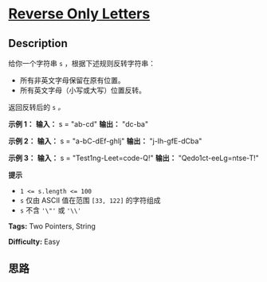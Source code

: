 # [Reverse Only Letters][title]

## Description

给你一个字符串 `s` ，根据下述规则反转字符串：

  * 所有非英文字母保留在原有位置。
  * 所有英文字母（小写或大写）位置反转。

返回反转后的 `s` _。_



**示例 1：**
            **输入：** s = "ab-cd"    **输出：** "dc-ba"    

**示例 2：**
            **输入：** s = "a-bC-dEf-ghIj"    **输出：** "j-Ih-gfE-dCba"    

**示例 3：**
            **输入：** s = "Test1ng-Leet=code-Q!"    **输出：** "Qedo1ct-eeLg=ntse-T!"    



**提示**

  * `1 <= s.length <= 100`
  * `s` 仅由 ASCII 值在范围 `[33, 122]` 的字符组成
  * `s` 不含 `'\"'` 或 `'\\'`


**Tags:** Two Pointers, String

**Difficulty:** Easy

## 思路

[title]: https://leetcode-cn.com/problems/reverse-only-letters
